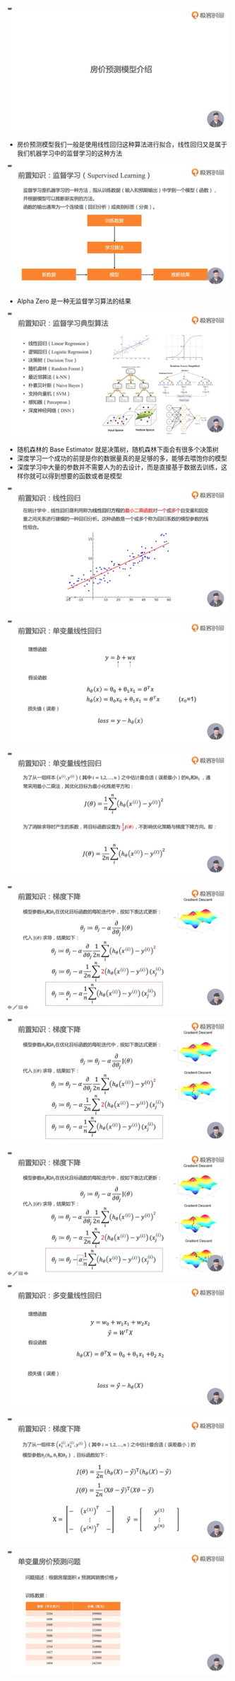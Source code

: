 ![1573383290722](assets/1573383290722.png)

- 房价预测模型我们一般是使用线性回归这种算法进行拟合，线性回归又是属于我们机器学习中的监督学习的这种方法

![1573383406903](assets/1573383406903.png)

- Alpha Zero 是一种无监督学习算法的结果

![1573385053670](assets/1573385053670.png)

- 随机森林的 Base Estimator 就是决策树，随机森林下面会有很多个决策树
- 深度学习一个成功的前提是你的数据量真的是足够的多，能够去喂饱你的模型
- 深度学习中大量的参数并不需要人为的去设计，而是直接基于数据去训练，这样你就可以得到想要的函数或者是模型

![1573385642146](assets/1573385642146.png)

![1573385899465](assets/1573385899465.png)

![1573385954681](assets/1573385954681.png)

![1573386247377](assets/1573386247377.png)

![1573386258297](assets/1573386258297.png)

![1573386309208](assets/1573386309208.png)

![1573386417425](assets/1573386417425.png)

![1573386472636](assets/1573386472636.png)

![1573386497577](assets/1573386497577.png)

